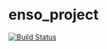 # enso_project

[![Build Status](https://github.com/lisab00/enso_project.jl/actions/workflows/CI.yml/badge.svg?branch=main)](https://github.com/lisab00/enso_project.jl/actions/workflows/CI.yml?query=branch%3Amain)
